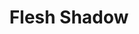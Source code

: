 ---
title: "Flesh Shadow"
price: "530" 
desc: "OILS"
img_path: "/assets/img/ABT215.jpg"
brand: Abteilung
available: true
special_offer: false
new: false
soon: false
cat: "ABTEILUNG-502"
subcat: "ABT-OIL-PAINTS"
subsubcat: ""
---